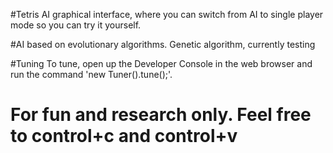 #Tetris AI
 graphical interface, where you can switch from AI to single player mode so you can try it yourself.

#AI based on evolutionary algorithms. 
Genetic algorithm, currently testing

#Tuning
To tune, open up the Developer Console in the web browser and run the command 'new Tuner().tune();'.

# For fun and research only. Feel free to control+c and control+v